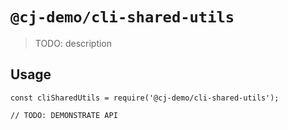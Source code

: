# `@cj-demo/cli-shared-utils`

> TODO: description

## Usage

```
const cliSharedUtils = require('@cj-demo/cli-shared-utils');

// TODO: DEMONSTRATE API
```
